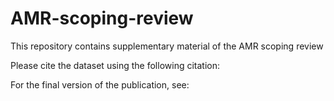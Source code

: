 # AMR-scoping-review
This repository contains supplementary material of the AMR scoping review

Please cite the dataset using the following citation:

For the final version of the publication, see:
